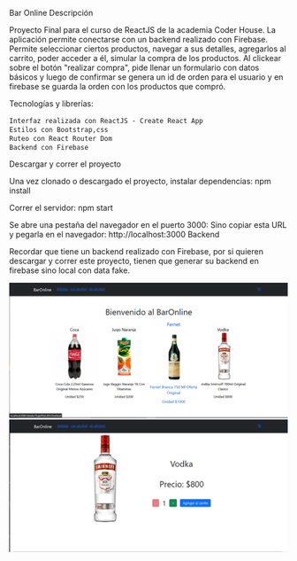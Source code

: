 Bar  Online
Descripción

Proyecto Final para el curso de ReactJS de la academia Coder House. La aplicación permite conectarse con un backend realizado con Firebase. Permite seleccionar ciertos productos, navegar a sus detalles, agregarlos al carrito, poder acceder a él, simular la compra de los productos. Al clickear sobre el botón "realizar compra", pide llenar un formulario con datos básicos y luego de confirmar se genera un id de orden para el usuario y en firebase se guarda la orden con los productos que compró.

Tecnologías y librerías:

    Interfaz realizada con ReactJS - Create React App
    Estilos con Bootstrap,css
    Ruteo con React Router Dom
    Backend con Firebase

Descargar y correr el proyecto

Una vez clonado o descargado el proyecto, instalar dependencias:
npm install

Correr el servidor:
npm start

Se abre una pestaña del navegador en el puerto 3000:
Sino copiar esta URL y pegarla en el navegador: http://localhost:3000
Backend

Recordar que tiene un backend realizado con Firebase, por si quieren descargar y correr este proyecto, tienen que generar su backend en firebase sino local con data fake.

![](public/bar1.png)
![](public/bar2jpg.jpg)